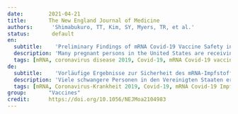 ```yaml
---
date:        2021-04-21
title:       The New England Journal of Medicine
authors:      'Shimabukuro, TT, Kim, SY, Myers, TR, et al.'
status:       default
en:
  subtitle:    'Preliminary Findings of mRNA Covid-19 Vaccine Safety in Pregnant Persons'
  description: 'Many pregnant persons in the United States are receiving messenger RNA (mRNA) coronavirus disease 2019 (Covid-19) vaccines, but data are limited on their safety in pregnancy. From December 14, 2020, to February 28, 2021, we used data from the “v-safe after vaccination health checker” surveillance system, the v-safe pregnancy registry, and the Vaccine Adverse Event Reporting System (VAERS) to characterize the initial safety of mRNA Covid-19 vaccines in pregnant persons. A total of 35,691 v-safe participants 16 to 54 years of age identified as pregnant. Injection-site pain was reported more frequently among pregnant persons than among nonpregnant women, whereas headache, myalgia, chills, and fever were reported less frequently. Among 3958 participants enrolled in the v-safe pregnancy registry, 827 had a completed pregnancy, of which 115 (13.9%) were pregnancy losses and 712 (86.1%) were live births (mostly among participants vaccinated in the third trimester). Adverse neonatal outcomes included preterm birth (in 9.4%) and small size for gestational age (in 3.2%); no neonatal deaths were reported. Although not directly comparable, calculated proportions of adverse pregnancy and neonatal outcomes in persons vaccinated against Covid-19 who had a completed pregnancy were similar to incidences reported in studies involving pregnant women that were conducted before the Covid-19 pandemic. Among 221 pregnancy-related adverse events reported to the VAERS, the most frequently reported event was spontaneous abortion (46 cases). Preliminary findings did not show obvious safety signals among pregnant persons who received mRNA Covid-19 vaccines. However, more longitudinal follow-up, including follow-up of large numbers of women vaccinated earlier in pregnancy, is necessary to inform maternal, pregnancy, and infant outcomes.'
  tags: [mRNA, coronavirus disease 2019, Covid-19, mRNA Covid-19 vaccines safety, pregnant persons]
de: 
  subtitle:    'Vorläufige Ergebnisse zur Sicherheit des mRNA-Impfstoffs Covid-19 bei Schwangeren'
  description: 'Viele schwangere Personen in den Vereinigten Staaten erhalten Impfstoffe gegen Coronavirus-Krankheit 2019 (Covid-19) mit Boten-RNA (mRNA), aber es gibt nur wenige Daten über ihre Sicherheit in der Schwangerschaft. Vom 14. Dezember 2020 bis zum 28. Februar 2021 haben wir Daten aus dem Überwachungssystem "v-safe after vaccination health checker", dem v-safe-Schwangerschaftsregister und dem Vaccine Adverse Event Reporting System (VAERS) verwendet, um die anfängliche Sicherheit von mRNA-Covid-19-Impfstoffen bei Schwangeren zu charakterisieren. Insgesamt 35.691 v-safe-Teilnehmerinnen im Alter von 16 bis 54 Jahren gaben an, schwanger zu sein. Schmerzen an der Injektionsstelle wurden bei Schwangeren häufiger gemeldet als bei Nicht-Schwangeren, während Kopfschmerzen, Myalgien, Schüttelfrost und Fieber seltener auftraten. Von den 3958 Teilnehmerinnen, die in das v-safe-Schwangerschaftsregister aufgenommen wurden, hatten 827 eine vollendete Schwangerschaft, von denen 115 (13,9 %) Schwangerschaftsverluste und 712 (86,1 %) Lebendgeburten waren (meist bei Teilnehmerinnen, die im dritten Trimester geimpft wurden). Zu den unerwünschten neonatalen Ergebnissen gehörten Frühgeburten (bei 9,4 %) und eine geringe Größe im Verhältnis zum Gestationsalter (bei 3,2 %); es wurden keine neonatalen Todesfälle gemeldet. Obwohl nicht direkt vergleichbar, waren die berechneten Anteile unerwünschter Schwangerschafts- und Neugeborenenereignisse bei Personen, die gegen Covid-19 geimpft wurden und eine abgeschlossene Schwangerschaft hatten, ähnlich hoch wie in Studien mit schwangeren Frauen, die vor der Covid-19-Pandemie durchgeführt worden waren. Unter den 221 schwangerschaftsbedingten unerwünschten Ereignissen, die dem VAERS gemeldet wurden, war der Spontanabort das am häufigsten gemeldete Ereignis (46 Fälle). Vorläufige Ergebnisse zeigten keine offensichtlichen Sicherheitssignale bei schwangeren Personen, die mRNA-Covid-19-Impfstoffe erhielten. Es sind jedoch weitere Längsschnittuntersuchungen erforderlich, einschließlich der Beobachtung einer großen Anzahl von Frauen, die zu einem früheren Zeitpunkt in der Schwangerschaft geimpft wurden, um Informationen über die Ergebnisse für Mütter, Schwangere und Säuglinge zu erhalten.'
  tags: [mRNA, Coronavirus-Krankheit 2019, Covid-19, mRNA Covid-19 Impfstoffe Sicherheit, Schwangere]
group:       "Vaccines"
credit:      https://doi.org/10.1056/NEJMoa2104983
---
```

<object data="{{ page.link }}" style='height:calc(100vh - 400px); width: 100%' type='application/pdf'></object>